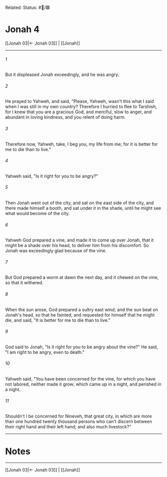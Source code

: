 Related:
Status: #📖/🟥
# Jonah 4

[[Jonah 03|← Jonah 03]] | [[Jonah]]
***



###### 1 
But it displeased Jonah exceedingly, and he was angry. 

###### 2 
He prayed to Yahweh, and said, "Please, Yahweh, wasn't this what I said when I was still in my own country? Therefore I hurried to flee to Tarshish, for I knew that you are a gracious God, and merciful, slow to anger, and abundant in loving kindness, and you relent of doing harm. 

###### 3 
Therefore now, Yahweh, take, I beg you, my life from me; for it is better for me to die than to live." 

###### 4 
Yahweh said, "Is it right for you to be angry?" 

###### 5 
Then Jonah went out of the city, and sat on the east side of the city, and there made himself a booth, and sat under it in the shade, until he might see what would become of the city. 

###### 6 
Yahweh God prepared a vine, and made it to come up over Jonah, that it might be a shade over his head, to deliver him from his discomfort. So Jonah was exceedingly glad because of the vine. 

###### 7 
But God prepared a worm at dawn the next day, and it chewed on the vine, so that it withered. 

###### 8 
When the sun arose, God prepared a sultry east wind; and the sun beat on Jonah's head, so that he fainted, and requested for himself that he might die, and said, "It is better for me to die than to live." 

###### 9 
God said to Jonah, "Is it right for you to be angry about the vine?" He said, "I am right to be angry, even to death." 

###### 10 
Yahweh said, "You have been concerned for the vine, for which you have not labored, neither made it grow; which came up in a night, and perished in a night. 

###### 11 
Shouldn't I be concerned for Nineveh, that great city, in which are more than one hundred twenty thousand persons who can't discern between their right hand and their left hand; and also much livestock?"

---
# Notes


***
[[Jonah 03|← Jonah 03]] | [[Jonah]]
